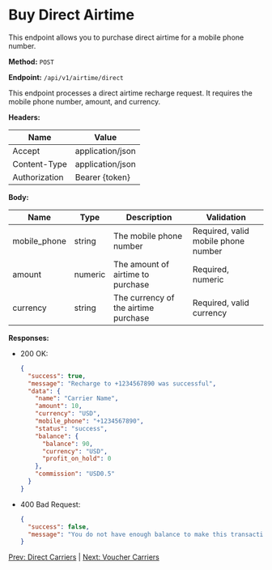 # Buy Direct Airtime

This endpoint allows you to purchase direct airtime for a mobile phone number.

**Method:** `POST`

**Endpoint:** `/api/v1/airtime/direct`

This endpoint processes a direct airtime recharge request. It requires the mobile phone number, amount, and currency.

**Headers:**

| Name          | Value            |
|---------------|------------------|
| Accept        | application/json |
| Content-Type  | application/json |
| Authorization | Bearer {token}   |

**Body:**

| Name         | Type    | Description                           | Validation                           |
|--------------|---------|---------------------------------------|--------------------------------------|
| mobile_phone | string  | The mobile phone number               | Required, valid mobile phone number  |
| amount       | numeric | The amount of airtime to purchase     | Required, numeric                    |
| currency     | string  | The currency of the airtime purchase  | Required, valid currency             |

**Responses:**

- 200 OK:
  ```json
  {
    "success": true,
    "message": "Recharge to +1234567890 was successful",
    "data": {
      "name": "Carrier Name",
      "amount": 10,
      "currency": "USD",
      "mobile_phone": "+1234567890",
      "status": "success",
      "balance": {
        "balance": 90,
        "currency": "USD",
        "profit_on_hold": 0
      },
      "commission": "USD0.5"
    }
  }
  ```

- 400 Bad Request:
  ```json
  {
    "success": false,
    "message": "You do not have enough balance to make this transaction."
  }
  ```

[Prev: Direct Carriers](direct-carriers.md) | [Next: Voucher Carriers](voucher-carriers.md)
